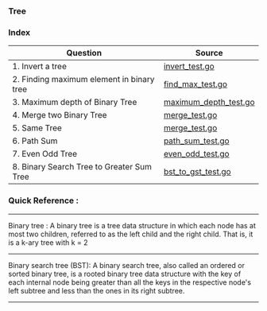 ### Tree


### Index
| Question                                  | Source                                           |
| ----------------------------------------- | ------------------------------------------------ |
| 1. Invert a tree                          | [invert_test.go](./invert_test.go)               |
| 2. Finding maximum element in binary tree | [find_max_test.go](./find_max_test.go)           |
| 3. Maximum depth of Binary Tree           | [maximum_depth_test.go](./maximum_depth_test.go) |
| 4. Merge two Binary Tree                  | [merge_test.go](./merge_test.go)                 |
| 5. Same Tree                              | [merge_test.go](./is_same_test.go)               |
| 6. Path Sum                               | [path_sum_test.go](./path_sum_test.go)           |
| 7. Even Odd Tree                          | [even_odd_test.go](./even_odd_test.go)           |
| 8. Binary Search Tree to Greater Sum Tree | [bst_to_gst_test.go](./bst_to_gst_test.go)       |

### Quick Reference :
---
Binary tree : A binary tree is a tree data structure in which each node has at most two children, referred to as the left child and the right child. That is, it is a k-ary tree with k = 2

---
Binary search tree (BST): A binary search tree, also called an ordered or sorted binary tree, is a rooted binary tree data structure with the key of each internal node being greater than all the keys in the respective node's left subtree and less than the ones in its right subtree.

---
